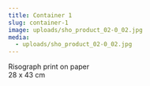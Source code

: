 ```yaml
---
title: Container 1
slug: container-1
image: uploads/sho_product_02-0_02.jpg
media:
  - uploads/sho_product_02-0_02.jpg
---
```


Risograph print on paper  
28 x 43 cm

